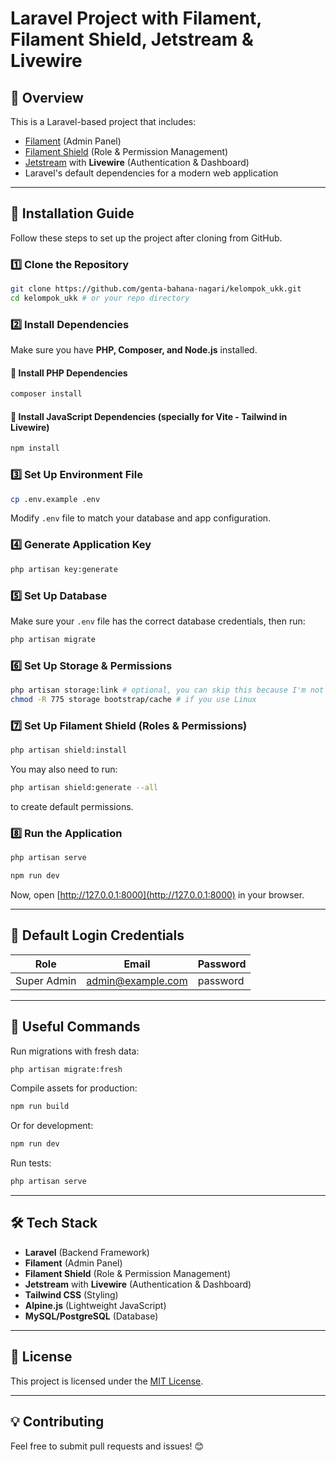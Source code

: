# Laravel Project with Filament, Filament Shield, Jetstream & Livewire

## 📖 Overview
This is a Laravel-based project that includes:
- [Filament](https://filamentphp.com/) (Admin Panel)
- [Filament Shield](https://github.com/bezhanSalleh/filament-shield) (Role & Permission Management)
- [Jetstream](https://jetstream.laravel.com/) with **Livewire** (Authentication & Dashboard)
- Laravel's default dependencies for a modern web application

---

## 🚀 **Installation Guide**
Follow these steps to set up the project after cloning from GitHub.

### 1️⃣ **Clone the Repository**
```sh
git clone https://github.com/genta-bahana-nagari/kelompok_ukk.git
cd kelompok_ukk # or your repo directory
```

### 2️⃣ **Install Dependencies**
Make sure you have **PHP, Composer, and Node.js** installed.

#### 🔹 **Install PHP Dependencies**
```sh
composer install
```

#### 🔹 **Install JavaScript Dependencies (specially for Vite - Tailwind in Livewire)**
```sh
npm install
```

### 3️⃣ **Set Up Environment File**
```sh
cp .env.example .env
```
Modify `.env` file to match your database and app configuration.

### 4️⃣ **Generate Application Key**
```sh
php artisan key:generate
```

### 5️⃣ **Set Up Database**
Make sure your `.env` file has the correct database credentials, then run:
```sh
php artisan migrate
```

### 6️⃣ **Set Up Storage & Permissions**
```sh
php artisan storage:link # optional, you can skip this because I'm not using any media in database.
chmod -R 775 storage bootstrap/cache # if you use Linux
```

### 7️⃣ **Set Up Filament Shield (Roles & Permissions)**
```sh
php artisan shield:install
```
You may also need to run:
```sh
php artisan shield:generate --all
```
to create default permissions.

### 8️⃣ **Run the Application**
```sh
php artisan serve
```
```sh
npm run dev
```
Now, open [http://127.0.0.1:8000](http://127.0.0.1:8000) in your browser.

---

## 🔑 **Default Login Credentials**
| Role      | Email             | Password |
|-----------|------------------|----------|
| Super Admin | admin@example.com | password |

---

## 🔧 **Useful Commands**
Run migrations with fresh data:
```sh
php artisan migrate:fresh
```
Compile assets for production:
```sh
npm run build
```
Or for development:
```sh
npm run dev
```
Run tests:
```sh
php artisan serve
```

---

## 🛠 **Tech Stack**
- **Laravel** (Backend Framework)
- **Filament** (Admin Panel)
- **Filament Shield** (Role & Permission Management)
- **Jetstream** with **Livewire** (Authentication & Dashboard)
- **Tailwind CSS** (Styling)
- **Alpine.js** (Lightweight JavaScript)
- **MySQL/PostgreSQL** (Database)

---

## 📜 **License**
This project is licensed under the [MIT License](LICENSE).

---

## 💡 **Contributing**
Feel free to submit pull requests and issues! 😊
